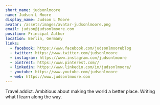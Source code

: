 ```yaml
---
short_name: judsonlmoore
name: Judson L Moore
display_name: Judson L Moore
avatar: /assets/images/avatar-judsonlmoore.png
email: judson@judsonlmoore.com
position: Principal Author
location: Berlin, Germany
links: 
  - facebook: https://www.facebook.com/judsonlmooreblog
  - twitter: https://www.twitter.com/judsonlmoore
  - instagram: https://www.instagram.com/judsonlmoore
  - pintrest: https://www.pinterest.com//
  - linkedin: https://www.linkedin.com/in/judsonlmoore/
  - youtube: https://www.youtube.com/judsonlmoore
  - web: https://www.judsonlmoore.com
---
```

Travel addict. Ambitious about making the world a better place. Writing what I learn along the way.